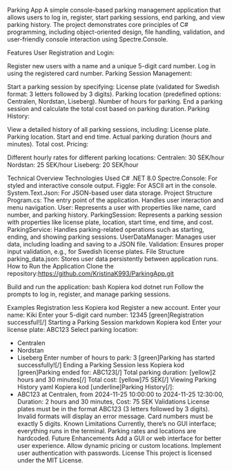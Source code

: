 Parking App
A simple console-based parking management application that allows users to log in, register, start parking sessions, end parking, and view parking history. The project demonstrates core principles of C# programming, including object-oriented design, file handling, validation, and user-friendly console interaction using Spectre.Console.

Features
User Registration and Login:

Register new users with a name and a unique 5-digit card number.
Log in using the registered card number.
Parking Session Management:

Start a parking session by specifying:
License plate (validated for Swedish format: 3 letters followed by 3 digits).
Parking location (predefined options: Centralen, Nordstan, Liseberg).
Number of hours for parking.
End a parking session and calculate the total cost based on parking duration.
Parking History:

View a detailed history of all parking sessions, including:
License plate.
Parking location.
Start and end time.
Actual parking duration (hours and minutes).
Total cost.
Pricing:

Different hourly rates for different parking locations:
Centralen: 30 SEK/hour
Nordstan: 25 SEK/hour
Liseberg: 20 SEK/hour

Technical Overview
Technologies Used
C# .NET 8.0
Spectre.Console: For styled and interactive console output.
Figgle: For ASCII art in the console.
System.Text.Json: For JSON-based user data storage.
Project Structure
Program.cs: The entry point of the application. Handles user interaction and menu navigation.
User: Represents a user with properties like name, card number, and parking history.
ParkingSession: Represents a parking session with properties like license plate, location, start time, end time, and cost.
ParkingService: Handles parking-related operations such as starting, ending, and showing parking sessions.
UserDataManager: Manages user data, including loading and saving to a JSON file.
Validation: Ensures proper input validation, e.g., for Swedish license plates.
File Structure
parking_data.json: Stores user data persistently between application runs.
How to Run the Application
Clone the repository:https://github.com/KristinaK993/ParkingApp.git


Build and run the application:
bash
Kopiera kod
dotnet run
Follow the prompts to log in, register, and manage parking sessions.

Examples
Registration
less
Kopiera kod
Register a new account.
Enter your name: Kiki
Enter your 5-digit card number: 12345
[green]Registration successful![/]
Starting a Parking Session
markdown
Kopiera kod
Enter your license plate: ABC123
Select parking location:
  - Centralen
  - Nordstan
  - Liseberg
Enter number of hours to park: 3
[green]Parking has started successfully![/]
Ending a Parking Session
less
Kopiera kod
[green]Parking ended for: ABC123[/]
Total parking duration: [yellow]2 hours and 30 minutes[/]
Total cost: [yellow]75 SEK[/]
Viewing Parking History
yaml
Kopiera kod
[underline]Parking History[/]:
- ABC123 at Centralen, from 2024-11-25 10:00:00 to 2024-11-25 12:30:00, Duration: 2 hours and 30 minutes, Cost: 75 SEK
Validations
License plates must be in the format ABC123 (3 letters followed by 3 digits). Invalid formats will display an error message.
Card numbers must be exactly 5 digits.
Known Limitations
Currently, there’s no GUI interface; everything runs in the terminal.
Parking rates and locations are hardcoded.
Future Enhancements
Add a GUI or web interface for better user experience.
Allow dynamic pricing or custom locations.
Implement user authentication with passwords.
License
This project is licensed under the MIT License.
